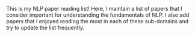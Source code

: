 This is my NLP paper reading list! Here, I maintain a list of papers that I consider important for understanding the fundamentals of NLP. I also add papers that I enjoyed reading the most in each of these sub-domains and try to update the list frequently.
